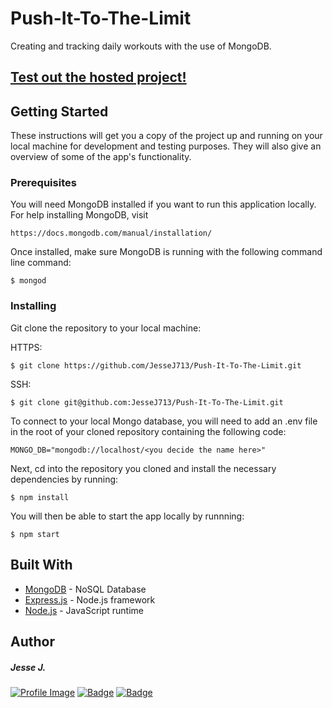 # Push-It-To-The-Limit

Creating and tracking daily workouts with the use of MongoDB.

## [Test out the hosted project!](https://guarded-forest-21718.herokuapp.com/?id=5fbed13cbcaaa10017fffa6e) 

## Getting Started

These instructions will get you a copy of the project up and running on your local machine for development and testing purposes. They will also give an overview of some of the app's functionality. 

### Prerequisites

You will need MongoDB installed if you want to run this application locally. For help installing MongoDB, visit
````
https://docs.mongodb.com/manual/installation/
````

Once installed, make sure MongoDB is running with the following command line command:
````
$ mongod
````

### Installing

Git clone the repository to your local machine: 

HTTPS:
```
$ git clone https://github.com/JesseJ713/Push-It-To-The-Limit.git
```
SSH:
````
$ git clone git@github.com:JesseJ713/Push-It-To-The-Limit.git
````

To connect to your local Mongo database, you will need to add an .env file in the root of your cloned repository containing the following code:
````
MONGO_DB="mongodb://localhost/<you decide the name here>"
````

Next, cd into the repository you cloned and install the necessary dependencies by running:
````
$ npm install
````

You will then be able to start the app locally by runnning:
````
$ npm start
````

## Built With

* [MongoDB](https://www.mongodb.com/) - NoSQL Database
* [Express.js](https://expressjs.com/) - Node.js framework 
* [Node.js](https://nodejs.org/en/) - JavaScript runtime

## Author

##### Jesse J.
<a href="https://github.com/JesseJ713">![Profile Image](https://github.com/JesseJ713.png?size=50)</a> 
<a href="https://www.linkedin.com/in/jesse-jackson-atx/">![Badge](https://img.shields.io/badge/LinkedIn--3480eb)</a> <a href="https://github.com/JesseJ713">![Badge](https://img.shields.io/badge/Github--40c256)</a>
